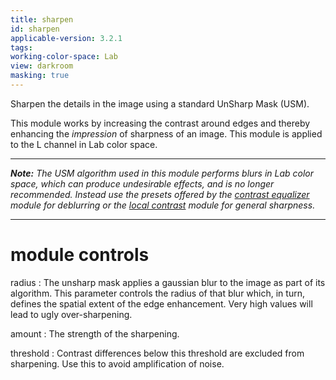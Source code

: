 ```yaml
---
title: sharpen
id: sharpen
applicable-version: 3.2.1
tags: 
working-color-space: Lab 
view: darkroom
masking: true
---
```


Sharpen the details in the image using a standard UnSharp Mask (USM). 

This module works by increasing the contrast around edges and thereby enhancing the _impression_ of sharpness of an image. This module is applied to the L channel in Lab color space.

---

_**Note:** The USM algorithm used in this module performs blurs in Lab color space, which can produce undesirable effects, and is no longer recommended. Instead use the presets offered by the [contrast equalizer](./contrast-equalizer.md) module for deblurring or the [local contrast](./local-contrast.md) module for general sharpness._

---

# module controls

radius
: The unsharp mask applies a gaussian blur to the image as part of its algorithm. This parameter controls the radius of that blur which, in turn, defines the spatial extent of the edge enhancement. Very high values will lead to ugly over-sharpening.

amount
: The strength of the sharpening.

threshold
: Contrast differences below this threshold are excluded from sharpening. Use this to avoid amplification of noise.
